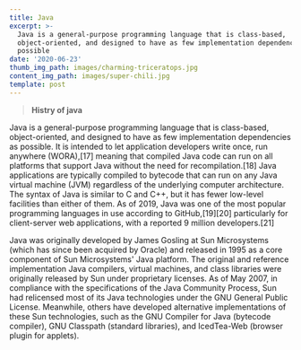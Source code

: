 ```yaml
---
title: Java
excerpt: >-
  Java is a general-purpose programming language that is class-based,
  object-oriented, and designed to have as few implementation dependencies as
  possible
date: '2020-06-23'
thumb_img_path: images/charming-triceratops.jpg
content_img_path: images/super-chili.jpg
template: post
---
```

>**Histry of java**

Java is a general-purpose programming language that is class-based, object-oriented, and designed to have as few implementation dependencies as possible. It is intended to let application developers write once, run anywhere (WORA),[17] meaning that compiled Java code can run on all platforms that support Java without the need for recompilation.[18] Java applications are typically compiled to bytecode that can run on any Java virtual machine (JVM) regardless of the underlying computer architecture. The syntax of Java is similar to C and C++, but it has fewer low-level facilities than either of them. As of 2019, Java was one of the most popular programming languages in use according to GitHub,[19][20] particularly for client-server web applications, with a reported 9 million developers.[21]

Java was originally developed by James Gosling at Sun Microsystems (which has since been acquired by Oracle) and released in 1995 as a core component of Sun Microsystems' Java platform. The original and reference implementation Java compilers, virtual machines, and class libraries were originally released by Sun under proprietary licenses. As of May 2007, in compliance with the specifications of the Java Community Process, Sun had relicensed most of its Java technologies under the GNU General Public License. Meanwhile, others have developed alternative implementations of these Sun technologies, such as the GNU Compiler for Java (bytecode compiler), GNU Classpath (standard libraries), and IcedTea-Web (browser plugin for applets).

